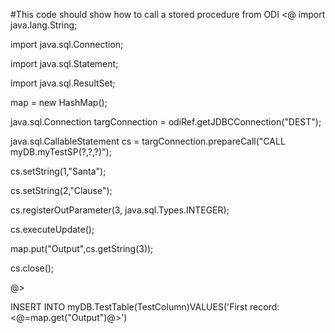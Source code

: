 #This code should show how to call a stored procedure from ODI
<@
import java.lang.String;

import java.sql.Connection;

import java.sql.Statement;

import java.sql.ResultSet;

map = new HashMap();

java.sql.Connection targConnection = odiRef.getJDBCConnection("DEST");

java.sql.CallableStatement cs = targConnection.prepareCall("CALL myDB.myTestSP(?,?,?)");

cs.setString(1,"Santa");

cs.setString(2,"Clause");

cs.registerOutParameter(3, java.sql.Types.INTEGER);

cs.executeUpdate();

map.put("Output",cs.getString(3));

cs.close();

@>

INSERT INTO myDB.TestTable(TestColumn)VALUES('First record: <@=map.get("Output")@>')
